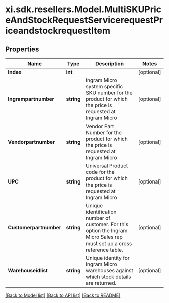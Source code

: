 # xi.sdk.resellers.Model.MultiSKUPriceAndStockRequestServicerequestPriceandstockrequestItem

## Properties

Name | Type | Description | Notes
------------ | ------------- | ------------- | -------------
**Index** | **int** |  | [optional] 
**Ingrampartnumber** | **string** | Ingram Micro system specific SKU number for the product for which the price is requested at Ingram Micro | [optional] 
**Vendorpartnumber** | **string** | Vendor Part Number for the product for which the price is requested at Ingram Micro | [optional] 
**UPC** | **string** | Universal Product code for the product for which the price is requested at Ingram Micro | [optional] 
**Customerpartnumber** | **string** | Unique identification number of customer. For this option the Ingram Micro Sales rep must set up a cross reference table.  | [optional] 
**Warehouseidlist** | **string** | Unique identity for Ingram Micro warehouses against which stock details are returned. | [optional] 

[[Back to Model list]](../README.md#documentation-for-models) [[Back to API list]](../README.md#documentation-for-api-endpoints) [[Back to README]](../README.md)

